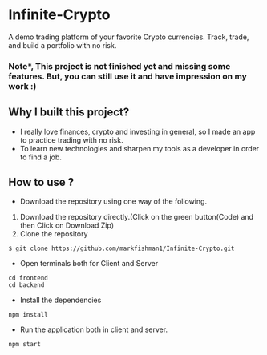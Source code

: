 # Infinite-Crypto
A demo trading platform of your favorite Crypto currencies.
Track, trade, and build a portfolio with no risk.
### Note*, This project is not finished yet and missing some features. But, you can still use it and have impression on my work :)
## Why I built this project?
- I really love finances, crypto and investing in general, so I made an app to practice trading with no risk.
- To learn new technologies and sharpen my tools as a developer in order to find a job.

## How to use ?
- Download the repository using one way of the following.
1. Download the repository directly.(Click on the green button(Code) and then Click on Download Zip)
2. Clone the repository 
```
$ git clone https://github.com/markfishman1/Infinite-Crypto.git
```

- Open terminals both for Client and Server
```
cd frontend
cd backend
```
- Install the dependencies 
```
npm install
```

- Run the application both in client and server.

```
npm start
```


